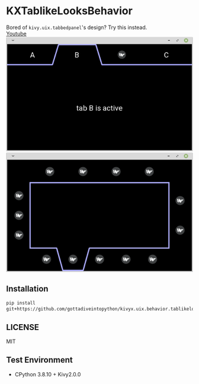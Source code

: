 # KXTablikeLooksBehavior

Bored of `kivy.uix.tabbedpanel`'s design?
Try this instead.  
[Youtube](https://www.youtube.com/watch?v=jdaXuw-QGLo)  
![](screenshot/0001.png)
![](screenshot/0002.png)

## Installation

```
pip install git+https://github.com/gottadiveintopython/kivyx.uix.behavior.tablikelooks#egg=kivyx.uix.behavior.tablikelooks
```

## LICENSE

MIT

## Test Environment

- CPython 3.8.10 + Kivy2.0.0
